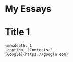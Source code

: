 My Essays
=======================
# Title 1



```{toctree}
:maxdepth: 1
:caption: "Contents:"
[Google](https://google.com)

```